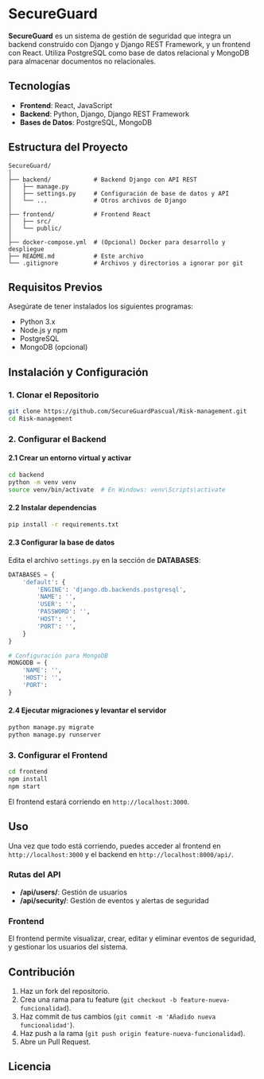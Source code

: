 
# SecureGuard

**SecureGuard** es un sistema de gestión de seguridad que integra un backend construido con Django y Django REST Framework, y un frontend con React. Utiliza PostgreSQL como base de datos relacional y MongoDB para almacenar documentos no relacionales.

## Tecnologías

- **Frontend**: React, JavaScript
- **Backend**: Python, Django, Django REST Framework
- **Bases de Datos**: PostgreSQL, MongoDB

## Estructura del Proyecto

```
SecureGuard/
│
├── backend/            # Backend Django con API REST
│   ├── manage.py
│   ├── settings.py     # Configuración de base de datos y API
│   └── ...             # Otros archivos de Django
│
├── frontend/           # Frontend React
│   ├── src/
│   └── public/
│
├── docker-compose.yml  # (Opcional) Docker para desarrollo y despliegue
├── README.md           # Este archivo
└── .gitignore          # Archivos y directorios a ignorar por git
```

## Requisitos Previos

Asegúrate de tener instalados los siguientes programas:

- Python 3.x
- Node.js y npm
- PostgreSQL
- MongoDB (opcional)

## Instalación y Configuración

### 1. Clonar el Repositorio

```bash
git clone https://github.com/SecureGuardPascual/Risk-management.git
cd Risk-management
```

### 2. Configurar el Backend

#### 2.1 Crear un entorno virtual y activar

```bash
cd backend
python -m venv venv
source venv/bin/activate  # En Windows: venv\Scripts\activate
```

#### 2.2 Instalar dependencias

```bash
pip install -r requirements.txt
```

#### 2.3 Configurar la base de datos

Edita el archivo `settings.py` en la sección de **DATABASES**:

```python
DATABASES = {
    'default': {
        'ENGINE': 'django.db.backends.postgresql',
        'NAME': '',
        'USER': '',
        'PASSWORD': '',
        'HOST': '',
        'PORT': '',
    }
}

# Configuración para MongoDB
MONGODB = {
    'NAME': '',
    'HOST': '',
    'PORT': 
}
```

#### 2.4 Ejecutar migraciones y levantar el servidor

```bash
python manage.py migrate
python manage.py runserver
```

### 3. Configurar el Frontend

```bash
cd frontend
npm install
npm start
```

El frontend estará corriendo en `http://localhost:3000`.

## Uso

Una vez que todo está corriendo, puedes acceder al frontend en `http://localhost:3000` y el backend en `http://localhost:8000/api/`.

### Rutas del API

- **/api/users/**: Gestión de usuarios
- **/api/security/**: Gestión de eventos y alertas de seguridad

### Frontend

El frontend permite visualizar, crear, editar y eliminar eventos de seguridad, y gestionar los usuarios del sistema.

## Contribución

1. Haz un fork del repositorio.
2. Crea una rama para tu feature (`git checkout -b feature-nueva-funcionalidad`).
3. Haz commit de tus cambios (`git commit -m 'Añadido nueva funcionalidad'`).
4. Haz push a la rama (`git push origin feature-nueva-funcionalidad`).
5. Abre un Pull Request.

## Licencia

